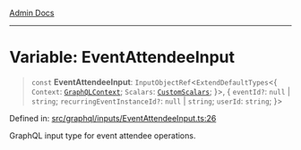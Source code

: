 [Admin Docs](/)

***

# Variable: EventAttendeeInput

> `const` **EventAttendeeInput**: `InputObjectRef`\<`ExtendDefaultTypes`\<\{ `Context`: [`GraphQLContext`](../../../context/type-aliases/GraphQLContext.md); `Scalars`: [`CustomScalars`](../../../scalars/type-aliases/CustomScalars.md); \}\>, \{ `eventId?`: `null` \| `string`; `recurringEventInstanceId?`: `null` \| `string`; `userId`: `string`; \}\>

Defined in: [src/graphql/inputs/EventAttendeeInput.ts:26](https://github.com/Sourya07/talawa-api/blob/aac5f782223414da32542752c1be099f0b872196/src/graphql/inputs/EventAttendeeInput.ts#L26)

GraphQL input type for event attendee operations.
